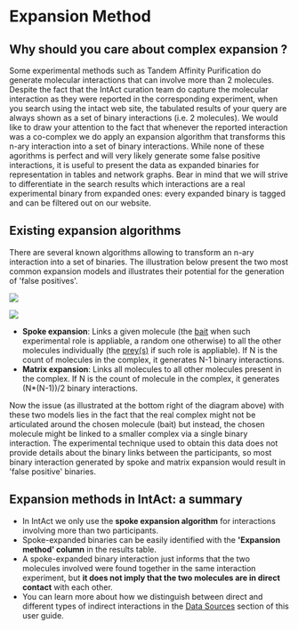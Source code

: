 # Expansion Method

## Why should you care about complex expansion ?

Some experimental methods such as Tandem Affinity Purification do generate molecular interactions that can involve more than 2 molecules. Despite the fact that the IntAct curation team do capture the molecular interaction as they were reported in the corresponding experiment, when you search using the intact web site, the tabulated results of your query are always shown as a set of binary interactions \(i.e. 2 molecules\). We would like to draw your attention to the fact that whenever the reported interaction was a co-complex we do apply an expansion algorithm that transforms this n-ary interaction into a set of binary interactions. While none of these agorithms is perfect and will very likely generate some false positive interactions, it is useful to present the data as expanded binaries for representation in tables and network graphs. Bear in mind that we will strive to differentiate in the search results which interactions are a real experimental binary from expanded ones: every expanded binary is tagged and can be filtered out on our website.

## Existing expansion algorithms

There are several known algorithms allowing to transform an n-ary interaction into a set of binaries. The illustration below present the two most common expansion models and illustrates their potential for the generation of 'false positives'.

![](https://raw.githubusercontent.com/intact-portal/intact-portal-documentation/master/assets/expansion.png)

![](https://github.com/intact-portal/intact-portal-documentation/blob/caddeaa5774f5584eb8302350a507a1e229cb921/assets/expansion.png)

* **Spoke expansion**: Links a given molecule \(the [bait](https://www.ebi.ac.uk/ols/ontologies/mi/terms?iri=http%3A%2F%2Fpurl.obolibrary.org%2Fobo%2FMI_0496) when such experimental role is appliable, a random one otherwise\) to all the other molecules individually \(the [prey\(s\)](https://www.ebi.ac.uk/ols/ontologies/mi/terms?iri=http%3A%2F%2Fpurl.obolibrary.org%2Fobo%2FMI_0498) if such role is appliable\). If N is the count of molecules in the complex, it generates N-1 binary interactions.
* **Matrix expansion**: Links all molecules to all other molecules present in the complex. If N is the count of molecule in the complex, it generates \(N\*\(N-1\)\)/2 binary interactions.

Now the issue \(as illustrated at the bottom right of the diagram above\) with these two models lies in the fact that the real complex might not be articulated around the chosen molecule \(bait\) but instead, the chosen molecule might be linked to a smaller complex via a single binary interaction. The experimental technique used to obtain this data does not provide details about the binary links between the participants, so most binary interaction generated by spoke and matrix expansion would result in 'false positive' binaries. 

## Expansion methods in IntAct: a summary

* In IntAct we only use the **spoke expansion algorithm** for interactions involving more than two participants. 
* Spoke-expanded binaries can be easily identified with the **'Expansion method' column** in the results table. 
* A spoke-expanded binary interaction just informs that the two molecules involved were found together in the same interaction experiment, but **it does not imply that the two molecules are in direct contact** with each other. 
* You can learn more about how we distinguish between direct and different types of indirect interactions in the [Data Sources](https://www.ebi.ac.uk/intact/documentation/user-guide#data_sources) section of this user guide. 
